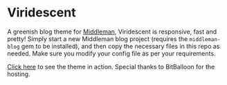 Viridescent
===========

A greenish blog theme for [Middleman](http://middlemanapp.com), Viridescent is responsive, fast and pretty! Simply start a new Middleman blog project (requires the `middleman-blog` gem to be installed), and then copy the necessary files in this repo as needed. Make sure you modify your config file as per your requirements.

[Click here](http://viridescent-theme.bitballoon.com) to see the theme in action. Special thanks to BitBalloon for the hosting.
